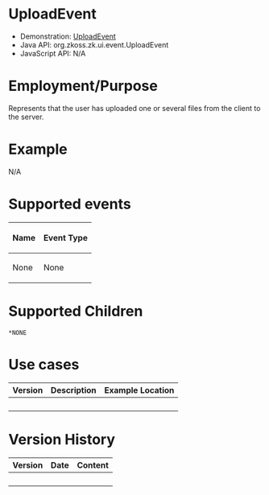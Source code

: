 # UploadEvent

- Demonstration:
  [UploadEvent](http://www.zkoss.org/zkdemo/userguide/#u1)
- Java API: <javadoc>org.zkoss.zk.ui.event.UploadEvent</javadoc>
- JavaScript API: N/A

# Employment/Purpose

Represents that the user has uploaded one or several files from the
client to the server.

# Example

N/A

# Supported events

<table>
<thead>
<tr class="header">
<th><center>
<p>Name</p>
</center></th>
<th><center>
<p>Event Type</p>
</center></th>
</tr>
</thead>
<tbody>
<tr class="odd">
<td><p>None</p></td>
<td><p>None</p></td>
</tr>
</tbody>
</table>

# Supported Children

`*NONE`

# Use cases

| Version | Description | Example Location |
|---------|-------------|------------------|
|         |             |                  |

# Version History

| Version | Date | Content |
|---------|------|---------|
|         |      |         |
